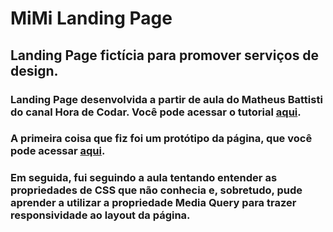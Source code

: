 # MiMi Landing Page
## Landing Page fictícia para promover serviços de design.

### Landing Page desenvolvida a partir de aula do Matheus Battisti do canal Hora de Codar. Você pode acessar o tutorial [aqui](https://www.youtube.com/watch?v=6wd7PK3G7Zo).

### A primeira coisa que fiz foi um protótipo da página, que você pode acessar [aqui](https://www.figma.com/file/83JaApDFPaI3NcwAFCRbLG/MiMi?node-id=0%3A1&t=nOyvo2p1fa5gKbp3-1).

### Em seguida, fui seguindo a aula tentando entender as propriedades de CSS que não conhecia e, sobretudo, pude aprender a utilizar a propriedade Media Query para trazer responsividade ao layout da página.
